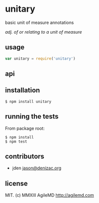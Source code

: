 # unitary
basic unit of measure annotations

_adj. of or relating to a unit of measure_

## usage
```js
var unitary = require('unitary')
```


## api


## installation

    $ npm install unitary


## running the tests

From package root:

    $ npm install
    $ npm test


## contributors

- jden <jason@denizac.org>


## license
MIT. (c) MMXIII AgileMD http://agilemd.com
